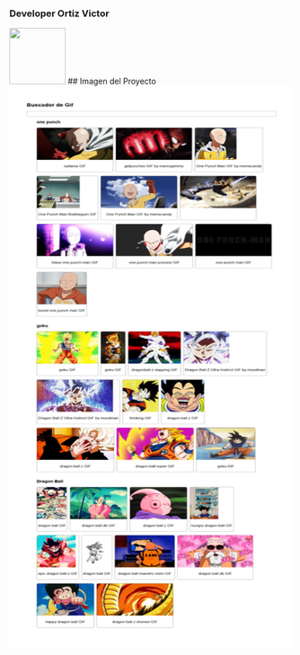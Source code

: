 ### Developer **Ortiz Victor**
<img src="https://avatars0.githubusercontent.com/u/57049891?s=460&u=3479716881907edaf1bbcfa5c0a6b2ac52c2817d&v=4" width="100" height="100" />
## Imagen del Proyecto
<img src="https://raw.githubusercontent.com/ortizvictorw/Reac-App/master/gif-expert-app/img%20proyecto.jpg" width="600" height="1000" />

